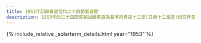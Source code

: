 ```yaml
---
title: 1953年回歸黃道宮和二十四節氣日期
description: 1953年的二十四節氣和回歸黃道為基準的黃道十二宮(又稱十二星座)的交界日期，常見於西洋占星術和星座運程
---
```

{% include_relative _solarterm_details.html year="1953" %}
